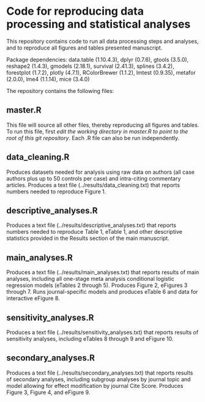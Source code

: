# Code for reproducing data processing and statistical analyses

This repository contains code to run all data processing steps and analyses, and to reproduce all figures and tables presented manuscript.

Package dependencies: data.table (1.10.4.3), dplyr (0.7.6), gtools (3.5.0),  reshape2 (1.4.3), gmodels (2.18.1), survival (2.41.3), splines (3.4.2), forestplot (1.7.2), plotly (4.7.1), RColorBrewer (1.1.2), lmtest (0.9.35), metafor (2.0.0), lme4 (1.1.14), mice (3.4.0)

The repository contains the following files:

## master.R
This file will source all other files, thereby reproducing all figures and tables. To run this file, first *edit the working directory in master.R to point to the root of this git repository*. Each .R file can also be run independently.

## data_cleaning.R
Produces datasets needed for analysis using raw data on authors (all case authors plus up to 50 controls per case) and intra-citing commentary articles. Produces a text file (../results/data_cleaning.txt) that reports numbers needed to reproduce Figure 1.

## descriptive_analyses.R
Produces a text file (../results/descriptive_analyses.txt) that reports numbers needed to reproduce Table 1, eTable 1, and other descriptive statistics provided in the Results section of the main manuscript.

## main_analyses.R
Produces a text file (../results/main_analyses.txt) that reports results of main analyses, including all one-stage meta analysis conditional logistic regression models (eTables 2 through 5). Produces Figure 2, eFigures 3 through 7. Runs journal-specific models and produces eTable 6 and data for interactive eFigure 8.

## sensitivity_analyses.R
Produces a text file (../results/sensitivity_analyses.txt) that reports results of sensitivity analyses, including eTables 8 through 9 and eFigure 10.

## secondary_analyses.R
Produces a text file (../results/secondary_analyses.txt) that reports results of secondary analyses, including subgroup analyses by journal topic and model allowing for effect modification by journal Cite Score. Produces Figure 3, Figure 4, and eFigure 9.
